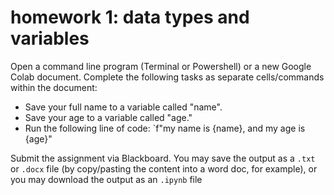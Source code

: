 # homework 1: data types and variables

Open a command line program (Terminal or Powershell) or a new Google Colab document. Complete the following tasks as separate cells/commands within the document: 
- Save your full name to a variable called "name". 
- Save your age to a variable called "age." 
- Run the following line of code: `f"my name is {name}, and my age is {age}"


Submit the assignment via Blackboard. You may save the output as a `.txt` or `.docx` file (by copy/pasting the content into a word doc, for example), or you may download the output as an `.ipynb` file


